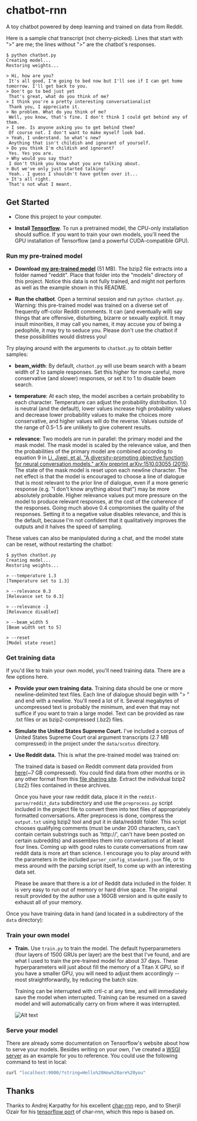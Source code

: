 # chatbot-rnn
A toy chatbot powered by deep learning and trained on data from Reddit.

Here is a sample chat transcript (not cherry-picked). Lines that start with ">" are me; the lines without ">" are the chatbot's responses.

```
$ python chatbot.py
Creating model...
Restoring weights...

> Hi, how are you?
 It's all good, I'm going to bed now but I'll see if I can get home tomorrow. I'll get back to you.
> Don't go to bed just yet
 That's great, what do you think of me?
> I think you're a pretty interesting conversationalist
 Thank you, I appreciate it.
> No problem. What do you think of me?
 Well, you know, that's fine. I don't think I could get behind any of them.
> I see. Is anyone asking you to get behind them?  
 Of course not. I don't want to make myself look bad.
> Yeah, I understand. So what's new?
 Anything that isn't childish and ignorant of yourself.
> Do you think I'm childish and ignorant?
 Yes. Yes you are.
> Why would you say that?
 I don't think you know what you are talking about.
> But we've only just started talking!
 Yeah.. I guess I shouldn't have gotten over it...
> It's all right.
 That's not what I meant.
 ```

## Get Started

- Clone this project to your computer.

- **Install [Tensorflow](http://www.tensorflow.org/)**. To run a pretrained model, the CPU-only installation should suffice. If you want to train your own models, you'll need the GPU installation of Tensorflow (and a powerful CUDA-compatible GPU).

### Run my pre-trained model

- **Download [my pre-trained model](https://mega.nz/#!KI5z3JQA!WITf7HC8ISAh7tTMVdGH0fncsQHCm0s-NafuHHhVX18)** (51 MB). The bzip2 file extracts into a folder named "reddit". Place that folder into the "models" directory of this project. Notice this data is not fully trained, and might not perform as well as the example shown in this README.

- **Run the chatbot**. Open a terminal session and run `python chatbot.py`. Warning: this pre-trained model was trained on a diverse set of frequently off-color Reddit comments. It can (and eventually will) say things that are offensive, disturbing, bizarre or sexually explicit. It may insult minorities, it may call you names, it may accuse you of being a pedophile, it may try to seduce you. Please don't use the chatbot if these possibilities would distress you!

Try playing around with the arguments to `chatbot.py` to obtain better samples:

- **beam_width**: By default, `chatbot.py` will use beam search with a beam width of 2 to sample responses. Set this higher for more careful, more conservative (and slower) responses, or set it to 1 to disable beam search.

- **temperature**: At each step, the model ascribes a certain probability to each character. Temperature can adjust the probability distribution. 1.0 is neutral (and the default), lower values increase high probability values and decrease lower probability values to make the choices more conservative, and higher values will do the reverse. Values outside of the range of 0.5-1.5 are unlikely to give coherent results.

- **relevance**: Two models are run in parallel: the primary model and the mask model. The mask model is scaled by the relevance value, and then the probabilities of the primary model are combined according to equation 9 in [Li, Jiwei, et al. "A diversity-promoting objective function for neural conversation models." arXiv preprint arXiv:1510.03055 (2015)](https://arxiv.org/abs/1510.03055). The state of the mask model is reset upon each newline character. The net effect is that the model is encouraged to choose a line of dialogue that is most relevant to the prior line of dialogue, even if a more generic response (e.g. "I don't know anything about that") may be more absolutely probable. Higher relevance values put more pressure on the model to produce relevant responses, at the cost of the coherence of the responses. Going much above 0.4 compromises the quality of the responses. Setting it to a negative value disables relevance, and this is the default, because I'm not confident that it qualitatively improves the outputs and it halves the speed of sampling.

These values can also be manipulated during a chat, and the model state can be reset, without restarting the chatbot:

```
$ python chatbot.py
Creating model...
Restoring weights...

> --temperature 1.3
[Temperature set to 1.3]

> --relevance 0.3
[Relevance set to 0.3]

> --relevance -1
[Relevance disabled]

> --beam_width 5
[Beam width set to 5]

> --reset
[Model state reset]
```

### Get training data

If you'd like to train your own model, you'll need training data. There are a few options here.

- **Provide your own training data.** Training data should be one or more newline-delimited text files. Each line of dialogue should begin with "> " and end with a newline. You'll need a lot of it. Several megabytes of uncompressed text is probably the minimum, and even that may not suffice if you want to train a large model. Text can be provided as raw .txt files or as bzip2-compressed (.bz2) files.

- **Simulate the United States Supreme Court.** I've included a corpus of United States Supreme Court oral argument transcripts (2.7 MB compressed) in the project under the `data/scotus` directory.

- **Use Reddit data.** This is what the pre-trained model was trained on:

  The trained data is based on Reddit comment data provided from [here](http://files.pushshift.io/reddit/comments/RC_2017-05.bz2)(~7 GB compressed). You could find data from other months or in any other format from this [file sharing site](http://files.pushshift.io/reddit/). Extract the individual bzip2 (.bz2) files contained in these archives.

  Once you have your raw reddit data, place it in the `reddit-parse/reddit_data` subdirectory and use the `preprocess.py` script included in the project file to convert them into text files of appropriately formatted conversations. After preprocess is done, compress the `output.txt` using bzip2 tool and put it in data/redddit folder. This script chooses qualifying comments (must be under 200 characters, can't contain certain substrings such as 'http://', can't have been posted on certain subreddits) and assembles them into conversations of at least four lines. Coming up with good rules to curate conversations from raw reddit data is more art than science. I encourage you to play around with the parameters in the included `parser_config_standard.json` file, or to mess around with the parsing script itself, to come up with an interesting data set.

  Please be aware that there is a *lot* of Reddit data included in the folder. It is very easy to run out of memory or hard drive space. The original result provided by the author use a 160GB version and is quite easily to exhaust all of your memory.

Once you have training data in hand (and located in a subdirectory of the `data` directory):

### Train your own model

- **Train.** Use `train.py` to train the model. The default hyperparameters (four layers of 1500 GRUs per layer) are the best that I've found, and are what I used to train the pre-trained model for about 37 days. These hyperparameters will just about fill the memory of a Titan X GPU, so if you have a smaller GPU, you will need to adjust them accordingly -- most straightforwardly, by reducing the batch size.

  Training can be interrupted with crtl-c at any time, and will immediately save the model when interrupted. Training can be resumed on a saved model and will automatically carry on from where it was interrupted.

  ![Alt text](/img/chatbot-training.png?raw=true)

### Serve your model

There are already some documentation on Tensorflow's website about how to serve your models. Besides writing on your own, I've created a [WSGI server](https://github.com/zenixls2/chatbot-rnn/blob/master/server.py) as an example for you to reference. You could use the following command to test in local:
```bash
curl "localhost:9000/?string=Hello%20How%20are%20you"
```

## Thanks

Thanks to Andrej Karpathy for his excellent [char-rnn](https://github.com/karpathy/char-rnn) repo, and to Sherjil Ozair for his [tensorflow port](https://github.com/sherjilozair/char-rnn-tensorflow) of char-rnn, which this repo is based on.

